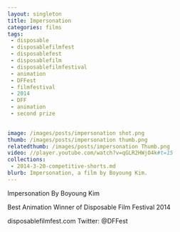 ```yaml
---
layout: singleton
title: Impersonation 
categories: films
tags:
 - disposable
 - disposablefilmfest
 - disposablefest
 - disposablefilm
 - disposablefilmfestival
 - animation
 - DFFest
 - filmfestival
 - 2014
 - DFF
 - animation 
 - second prize

       
image: /images/posts/impersonation shot.png
thumb: /images/posts/impersonation thumb.png
relatedthumb: /images/posts/impersonation Thumb.png
video: //player.youtube.com/watch?v=qGLR2HWjO4k#t=15
collections:
 - 2014-3-20-competitive-shorts.md
blurb: Impersonation, a film by Boyoung Kim.
---
```


Impersonation
By Boyoung Kim 

Best Animation Winner of Disposable Film Festival 2014

disposablefilmfest.com
Twitter: @DFFest